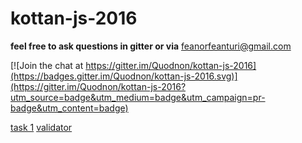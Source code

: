 # kottan-js-2016
**feel free to ask questions in gitter or via** feanorfeanturi@gmail.com

[![Join the chat at https://gitter.im/Quodnon/kottan-js-2016](https://badges.gitter.im/Quodnon/kottan-js-2016.svg)](https://gitter.im/Quodnon/kottan-js-2016?utm_source=badge&utm_medium=badge&utm_campaign=pr-badge&utm_content=badge)

[task 1](https://habrahabr.ru/post/244929/)
[validator](https://validator.w3.org/nu/#l51c20)
